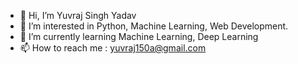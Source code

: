 

- 👋 Hi, I’m Yuvraj Singh Yadav
- 👀 I’m interested in Python, Machine Learning, Web Development.
- 🌱 I’m currently learning Machine Learning, Deep Learning
- 📫 How to reach me : yuvraj150a@gmail.com

<!---
YuvrajSinghYadav/YuvrajSinghYadav is a ✨ special ✨ repository because its `README.md` (this file) appears on your GitHub profile.
You can click the Preview link to take a look at your changes.
--->
